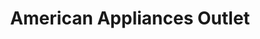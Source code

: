 ---
title: "American Appliances Outlet"
url: /kansas-city/american-appliances-outlet/
shop: appliance
---